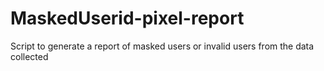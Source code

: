 # MaskedUserid-pixel-report
Script to generate a report of masked users or invalid users from the data collected
